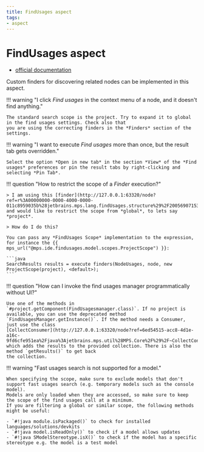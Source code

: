 ```yaml
---
title: FindUsages aspect
tags:
- aspect
---
```


# FindUsages aspect

- [official documentation](https://www.jetbrains.com/help/mps/find-usages.html#specificstatements)

Custom finders for discovering related nodes can be implemented in this aspect.

!!! warning "I click *Find usages* in the context menu of a node, and it doesn't find anything."

    The standard search scope is the project. Try to expand it to global in the find usages settings. Check also that
    you are using the correcting finders in the *Finders* section of the settings. 

!!! warning "I want to execute *Find usages* more than once, but the result tab gets overridden."

    Select the option *Open in new tab* in the section *View* of the *Find usages* preferences or pin the result tabs by right-clicking and selecting *Pin Tab*.

!!! question "How to restrict the scope of a *Finder* execution?"

    > I am using this [finder](http://127.0.0.1:63320/node?ref=r%3A00000000-0000-4000-0000-011c8959035b%28jetbrains.mps.lang.findUsages.structure%29%2F2005690715325995353) and would like to restrict the scope from *global*, to lets say *project*. 

    > How do I do this?
    
    You can pass any *FindUsages Scope* implementation to the expression, for instance the {{ mps_url("@mps.ide.findusages.model.scopes.ProjectScope") }}:

    ```java    
    SearchResults results = execute finders(NodeUsages, node, new ProjectScope(project), <default>);
    ```

!!! question "How can I invoke the find usages manager programmatically without UI?"

    Use one of the methods in `#project.getComponent(FindUsagesmanager.class)`. If no project is available, you can use the deprecated method
    `FindUsagesManager.getInstance()`. If the method needs a Consumer, just use the class
    [CollectConsumer](http://127.0.0.1:63320/node?ref=6ed54515-acc8-4d1e-a16c-9fd6cfe951ea%2Fjava%3Ajetbrains.mps.util%28MPS.Core%2F%29%2F~CollectConsumer) which adds the results to the provided collection. There is also the method `getResults()` to get back
    the collection.

!!! warning "Fast usages search is not supported for a model."

    When specifying the scope, make sure to exclude models that don't support fast usages search (e.g. temporary models such as the console model).
    Models are only loaded when they are accessed, so make sure to keep the scope of the find usages call at a minimum.
    If you are filtering a global or similar scope, the following methods might be useful: 
    
    - `#!java module.isPackaged()` to check for installed languages/solutions/devkits
    - `#!java model.isReadOnly()` to check if a model allows updates
    - `#!java SModelStereotype.isX()` to check if the model has a specific stereotype e.g. the model is a test model